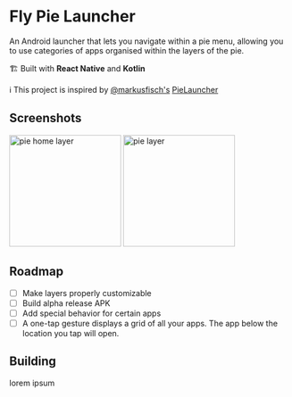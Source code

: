 # Fly Pie Launcher

An Android launcher that lets you navigate within a pie menu, allowing you to use categories of apps organised within the layers of the pie.

🏗️ Built with **React Native** and **Kotlin**

ℹ️ This project is inspired by [@markusfisch's](https://github.com/markusfisch) [PieLauncher](https://github.com/markusfisch/PieLauncher)

## Screenshots

<img src="https://github.com/user-attachments/assets/f974d3aa-a999-48e8-be9e-71f91517ca80" alt="pie home layer" width="200"/>

<img src="https://github.com/user-attachments/assets/351a599a-b4e6-406d-9f82-1bacaa1e1816" alt="pie layer" width="200"/>

## Roadmap

- [ ] Make layers properly customizable
- [ ] Build alpha release APK
- [ ] Add special behavior for certain apps
- [ ] A one-tap gesture displays a grid of all your apps. The app below the location you tap will open.

## Building

lorem ipsum
